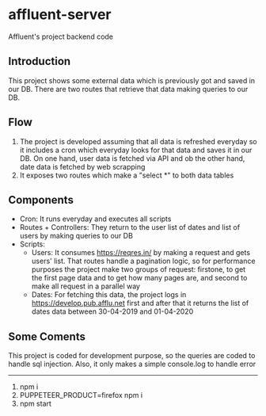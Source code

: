 # affluent-server
Affluent's project backend code

## Introduction

This project shows some external data which is previously got and saved in our DB. There are two routes that retrieve that data making queries to our DB.

## Flow

  1) The project is developed assuming that all data is refreshed everyday so it includes a cron which everyday looks for that data and saves it in our DB. On one hand, user data is fetched via API and ob the other hand, date data is fetched by web scrapping
  2) It exposes two routes which make a "select *" to both data tables

## Components

- Cron: It runs everyday and executes all scripts
- Routes + Controllers: They return to the user list of dates and list of users by making queries to our DB
- Scripts:
  - Users: It consumes https://reqres.in/ by making a request and gets users' list. That routes handle a pagination logic, so for performance purposes the project make two groups of request: firstone, to get the first page data and to get how many pages are, and second to make all request in a parallel way
  - Dates: For fetching this data, the project logs in https://develop.pub.afflu.net first and after that it returns the list of dates data between 30-04-2019 and 01-04-2020

## Some Coments

This project is coded for development purpose, so the queries are coded to handle sql injection. Also, it only makes a simple console.log to handle error

---

  1) npm i
  2) PUPPETEER_PRODUCT=firefox npm i
  3) npm start